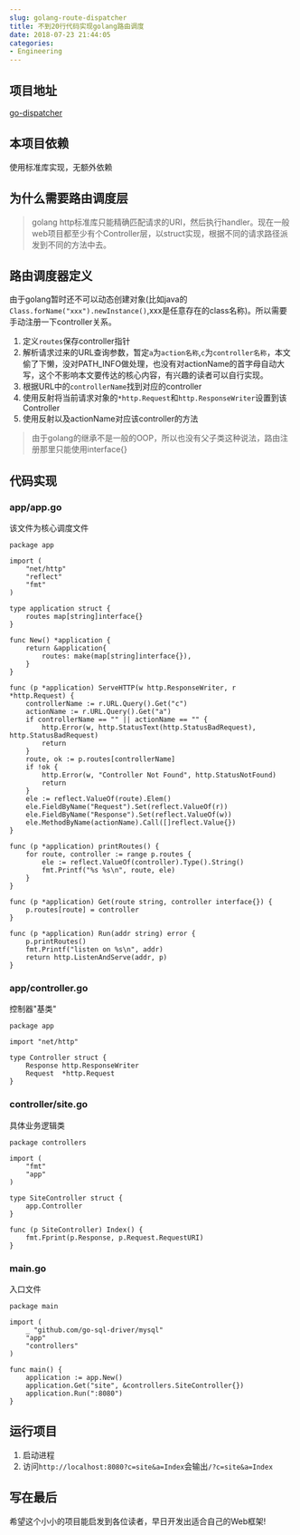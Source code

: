 ```yaml
---
slug: golang-route-dispatcher
title: 不到20行代码实现golang路由调度
date: 2018-07-23 21:44:05
categories:
- Engineering
---
```


## 项目地址

[go-dispatcher](https://github.com/xialeistudio/go-dispatcher)

## 本项目依赖

使用标准库实现，无额外依赖

## 为什么需要路由调度层

> golang http标准库只能精确匹配请求的URI，然后执行handler。现在一般web项目都至少有个Controller层，以struct实现，根据不同的请求路径派发到不同的方法中去。

## 路由调度器定义

由于golang暂时还不可以动态创建对象(比如java的`Class.forName("xxx").newInstance()`,xxx是任意存在的class名称)。所以需要手动注册一下controller关系。

1. 定义`routes`保存controller指针
2. 解析请求过来的URL查询参数，暂定`a`为`action名称`,`c`为`controller名称`，本文偷了下懒，没对PATH_INFO做处理，也没有对actionName的首字母自动大写，这个不影响本文要传达的核心内容，有兴趣的读者可以自行实现。
3. 根据URL中的`controllerName`找到对应的controller
4. 使用反射将当前请求对象的`*http.Request`和`http.ResponseWriter`设置到该Controller
5. 使用反射以及actionName对应该controller的方法

> 由于golang的继承不是一般的OOP，所以也没有父子类这种说法，路由注册那里只能使用interface{}

## 代码实现

### app/app.go

该文件为核心调度文件

```golang
package app

import (
	"net/http"
	"reflect"
	"fmt"
)

type application struct {
	routes map[string]interface{}
}

func New() *application {
	return &application{
		routes: make(map[string]interface{}),
	}
}

func (p *application) ServeHTTP(w http.ResponseWriter, r *http.Request) {
	controllerName := r.URL.Query().Get("c")
	actionName := r.URL.Query().Get("a")
	if controllerName == "" || actionName == "" {
		http.Error(w, http.StatusText(http.StatusBadRequest), http.StatusBadRequest)
		return
	}
	route, ok := p.routes[controllerName]
	if !ok {
		http.Error(w, "Controller Not Found", http.StatusNotFound)
		return
	}
	ele := reflect.ValueOf(route).Elem()
	ele.FieldByName("Request").Set(reflect.ValueOf(r))
	ele.FieldByName("Response").Set(reflect.ValueOf(w))
	ele.MethodByName(actionName).Call([]reflect.Value{})
}

func (p *application) printRoutes() {
	for route, controller := range p.routes {
		ele := reflect.ValueOf(controller).Type().String()
		fmt.Printf("%s %s\n", route, ele)
	}
}

func (p *application) Get(route string, controller interface{}) {
	p.routes[route] = controller
}

func (p *application) Run(addr string) error {
	p.printRoutes()
	fmt.Printf("listen on %s\n", addr)
	return http.ListenAndServe(addr, p)
}
```

### app/controller.go

控制器"基类"

```golang
package app

import "net/http"

type Controller struct {
	Response http.ResponseWriter
	Request  *http.Request
}
```

### controller/site.go

具体业务逻辑类

```golang
package controllers

import (
	"fmt"
	"app"
)

type SiteController struct {
	app.Controller
}

func (p SiteController) Index() {
	fmt.Fprint(p.Response, p.Request.RequestURI)
}
```

### main.go

入口文件

```golang
package main

import (
	_ "github.com/go-sql-driver/mysql"
	"app"
	"controllers"
)

func main() {
	application := app.New()
	application.Get("site", &controllers.SiteController{})
	application.Run(":8080")
}
```

## 运行项目

1. 启动进程
2. 访问`http://localhost:8080?c=site&a=Index`会输出`/?c=site&a=Index`

## 写在最后

希望这个小小的项目能启发到各位读者，早日开发出适合自己的Web框架!